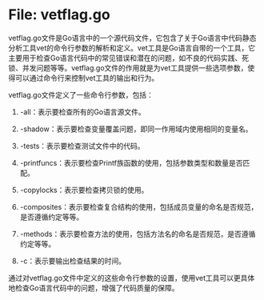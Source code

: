 # File: vetflag.go

vetflag.go文件是Go语言中的一个源代码文件，它包含了关于Go语言中代码静态分析工具vet的命令行参数的解析和定义。vet工具是Go语言自带的一个工具，它主要用于检查Go语言代码中的常见错误和潜在的问题，如不良的代码实践、死锁、并发问题等等。vetflag.go文件的作用就是为vet工具提供一些选项参数，使得可以通过命令行来控制vet工具的输出和行为。

vetflag.go文件定义了一些命令行参数，包括：

1. -all：表示要检查所有的Go语言源文件。

2. -shadow：表示要检查变量覆盖问题，即同一作用域内使用相同的变量名。

3. -tests：表示要检查测试文件中的代码。

4. -printfuncs：表示要检查Printf族函数的使用，包括参数类型和数量是否匹配。

5. -copylocks：表示要检查拷贝锁的使用。

6. -composites：表示要检查复合结构的使用，包括成员变量的命名是否规范，是否遵循约定等等。

7. -methods：表示要检查方法的使用，包括方法名的命名是否规范，是否遵循约定等等。

8. -c：表示要输出检查结果的时间。

通过对vetflag.go文件中定义的这些命令行参数的设置，使用vet工具可以更具体地检查Go语言代码中的问题，增强了代码质量的保障。

